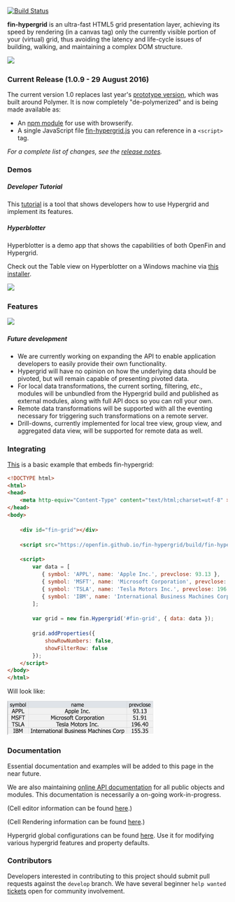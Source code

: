 [![Build Status](https://travis-ci.org/openfin/fin-hypergrid.svg?branch=develop)](https://travis-ci.org/openfin/fin-hypergrid)

**fin-hypergrid** is an ultra-fast HTML5 grid presentation layer, achieving its speed by rendering (in a canvas tag) only the currently visible portion of your (virtual) grid, thus avoiding the latency and life-cycle issues of building, walking, and maintaining a complex DOM structure.

<img src="images/README/gridshot04.gif">

### Current Release (1.0.9 - 29 August 2016)

The current version 1.0 replaces last year's [prototype version](https://github.com/openfin/fin-hypergrid/tree/polymer-prototype), which was built around Polymer. It is now completely "de-polymerized" and is being made available as:
* An [npm module](https://www.npmjs.com/package/fin-hypergrid) for use with browserify.
* A single JavaScript file [fin-hypergrid.js](https://openfin.github.io/fin-hypergrid/build/fin-hypergrid.js) you can reference in a `<script>` tag.

_For a complete list of changes, see the [release notes](https://github.com/openfin/fin-hypergrid/releases/latest)._

### Demos

##### Developer Tutorial

This [tutorial](https://openfin.github.io/fin-hypergrid) is a tool that shows developers how to use Hypergrid and implement its features.

##### Hyperblotter

Hyperblotter is a demo app that shows the capabilities of both OpenFin and Hypergrid.

Check out the Table view on Hyperblotter on a Windows machine via [this installer](https://dl.openfin.co/services/download?fileName=Hyperblotter&config=http://cdn.openfin.co/demos/hyperblotter/app.json).

![](https://github.com/openfin/fin-hypergrid/blob/master/images/README/Hyperblotter%20Tabled%20Reduced%20Rows.png)

### Features

![](https://github.com/openfin/fin-hypergrid/blob/master/images/README/Hypergrid%20Features.png)

##### Future development

* We are currently working on expanding the API to enable application developers to easily provide their own functionality.
* Hypergrid will have no opinion on how the underlying data should be pivoted, but will remain capable of presenting pivoted data.
* For local data transformations, the current sorting, filtering, _etc.,_ modules will be unbundled from the Hypergrid build and published as external modules, along with full API docs so you can roll your own.
* Remote data transformations will be supported with all the eventing necessary for triggering such transformations on a remote server.
* Drill-downs, currently implemented for local tree view, group view, and aggregated data view, will be supported for remote data as well.

### Integrating

[This](https://openfin.github.io/fin-hypergrid/example.html) is a basic example that embeds fin-hypergrid:
```html
<!DOCTYPE html>
<html>
<head>
    <meta http-equiv="Content-Type" content="text/html;charset=utf-8" >
</head>
<body>

    <div id="fin-grid"></div>

    <script src="https://openfin.github.io/fin-hypergrid/build/fin-hypergrid.js"></script>
    
    <script>
        var data = [
           { symbol: 'APPL', name: 'Apple Inc.', prevclose: 93.13 },
           { symbol: 'MSFT', name: 'Microsoft Corporation', prevclose: 51.91 },
           { symbol: 'TSLA', name: 'Tesla Motors Inc.', prevclose: 196.40 },
           { symbol: 'IBM', name: 'International Business Machines Corp', prevclose: 155.35 }
        ];
        
        var grid = new fin.Hypergrid('#fin-grid', { data: data });
        
        grid.addProperties({
            showRowNumbers: false,
            showFilterRow: false
        });
    </script>
</body>
</html>
```

Will look like:

<img src="images/README/simple.png">

### Documentation

Essential documentation and examples will be added to this page in the near future.

We are also maintaining [online API documentation](http://openfin.github.io/fin-hypergrid/doc/Hypergrid.html) for all public objects and modules. This documentation is necessarily a on-going work-in-progress.

(Cell editor information can be found [here](http://openfin.github.io/fin-hypergrid/doc/tutorial-cell-editors.html).)

(Cell Rendering information can be found [here](http://openfin.github.io/fin-hypergrid/doc/tutorial-cell-renderer.html).)

Hypergrid global configurations can be found [here](http://openfin.github.io/fin-hypergrid/doc/module-defaults.html). Use it for modifying various hypergrid features and property defaults.

### Contributors

Developers interested in contributing to this project should submit pull requests against the `develop` branch.
We have several beginner `help wanted` [tickets](https://github.com/openfin/fin-hypergrid/issues) open for community involvement.
